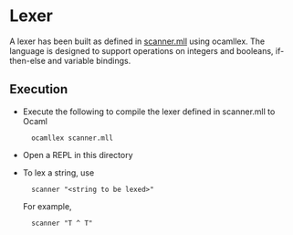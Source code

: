 # Lexer

A lexer has been built as defined in [scanner.mll](scanner.mll) using ocamllex. The language is designed to support operations on integers and booleans, if-then-else and variable bindings.

## Execution

- Execute the following to compile the lexer defined in scanner.mll to Ocaml

        ocamllex scanner.mll

- Open a REPL in this directory

- To lex a string, use

        scanner "<string to be lexed>"

  For example,

        scanner "T ^ T"

